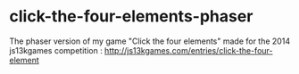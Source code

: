 click-the-four-elements-phaser
==============================

The phaser version of my game "Click the four elements" made for the 2014 js13kgames competition : http://js13kgames.com/entries/click-the-four-element
